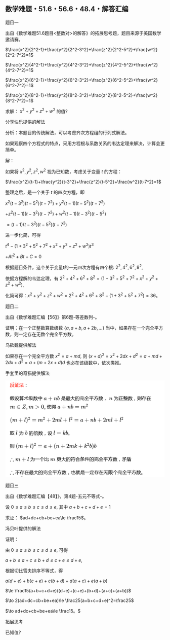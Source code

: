 ## 数学难题・51.6・56.6・48.4・解答汇编

题目一

出自《数学难题51.6题目<整数对>的解答》的拓展思考题，题目来源于美国数学邀请赛。

$\frac{x^2}{2^2-1}+\frac{y^2}{2^2-3^2}+\frac{z^2}{2^2-5^2}+\frac{w^2}{2^2-7^2}=1$

$\frac{x^2}{4^2-1}+\frac{y^2}{4^2-3^2}+\frac{z^2}{4^2-5^2}+\frac{w^2}{4^2-7^2}=1$

$\frac{x^2}{6^2-1}+\frac{y^2}{6^2-3^2}+\frac{z^2}{6^2-5^2}+\frac{w^2}{6^2-7^2}=1$

$\frac{x^2}{8^2-1}+\frac{y^2}{8^2-3^2}+\frac{z^2}{8^2-5^2}+\frac{w^2}{8^2-7^2}=1$

求解： $x^2+y^2+z^2+w^2$ 的值?


分享快乐提供的解法

分析：本题目的传统解法，可以考虑齐次方程组的行列式解法。

如果观察四个方程式的特点，采用方程根与系数关系的韦达定理来解决，计算会更简单。

解：

如果将 $x^2,y^2,z^2,w^2$ 视为已知数，考虑关于变量 $t$ 的方程：

$\frac{x^2}{t-1}+\frac{y^2}{t-3^2}+\frac{z^2}{t-5^2}+\frac{w^2}{t-7^2}=1$

整理之后，是一个关于 $t$ 的四次方程，即

$x^2(t-3^2)(t-5^2)(t-7^2)+y^2(t-1)(t-5^2)(t-7^2)$

$+z^2(t-1)(t-3^2)(t-7^2)+w^2(t-1)(t-3^2)(t-5^2)$

$=(t-1)(t-3^2)(t-5^2)(t-7^2)$

进一步化简，可得

$t^4-(1+3^2+5^2+7^2+x^2+y^2+z^2+w^2)t^3$

$+At^2+Bt+C=0$

根据题目条件，这个关于变量t的一元四次方程有四个根: $2^2,4^2,6^2,8^2,$

依据方程解的韦达定理，有 $2^2+4^2+6^2+8^2=(1+3^2+5^2+7^2+x^2+y^2+z^2+w^2),$

化简可得：$x^2+y^2+z^2+w^2=2^2+4^2+6^2+8^2-(1+3^2+5^2+7^2)=36。$

题目二

出自《数学难题汇编【56】》第6题-等差数列-。

证明：在一个正整数算数级数 $\{a,a+b,a+2b,...\}$ 当中，如果存在一个完全平方数，则一定存在无数个完全平方数。

乌欸魏提供解法

如果存在一个完全平方数 $x^2=a+md,$ 则 $(x+d)^2=x^2+2dx+d^2=a+md+2dx+d^2=a+(m+2x+d)d$ 也必在该级数中，依次类推。

手套里的奇猫提供解法

![图](/pics/p67-1.png)

题目三

出自《数学难题汇编【48】》，第4题-五元不等式-。

设 $0\le a\le b\le c\le d\le e,$ 其中 $a+b+c+d+e=1$ 

求证： $ad+dc+cb+be+ea\le \frac15$。

冯贝叶提供的解法

证明：

由 $0\le a\le b\le c\le d\le e,$ 可得

$a+b\le a+c\le b+d\le c+e\le d+e,$

根据切比雪夫排序不等式，得

$a(d+e)+b(c+e)+c(b+d)+d(a+c)+e(a+b)$

$\le \frac15(a+b+c+d+e)((d+e)+(c+e)+(b+d)+(a+c)+(a+b))$

$\to 2(ad+dc+cb+be+ea)\le \frac25(a+b+c+d+e)^2=\frac25$

$\to ad+dc+cb+be+ea\le \frac15。$

拓展思考

已知值?
